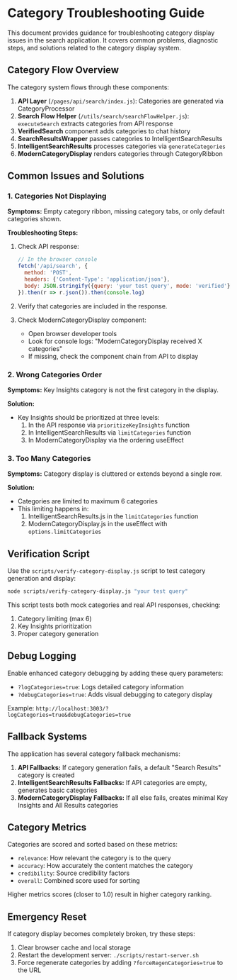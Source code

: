 # Category Troubleshooting Guide

This document provides guidance for troubleshooting category display issues in the search application. It covers common problems, diagnostic steps, and solutions related to the category display system.

## Category Flow Overview

The category system flows through these components:

1. **API Layer** (`/pages/api/search/index.js`): Categories are generated via CategoryProcessor
2. **Search Flow Helper** (`/utils/search/searchFlowHelper.js`): `executeSearch` extracts categories from API response
3. **VerifiedSearch** component adds categories to chat history
4. **SearchResultsWrapper** passes categories to IntelligentSearchResults
5. **IntelligentSearchResults** processes categories via `generateCategories`
6. **ModernCategoryDisplay** renders categories through CategoryRibbon

## Common Issues and Solutions

### 1. Categories Not Displaying

**Symptoms:** Empty category ribbon, missing category tabs, or only default categories shown.

**Troubleshooting Steps:**

1. Check API response:
   ```javascript
   // In the browser console
   fetch('/api/search', {
     method: 'POST', 
     headers: {'Content-Type': 'application/json'},
     body: JSON.stringify({query: 'your test query', mode: 'verified'})
   }).then(r => r.json()).then(console.log)
   ```

2. Verify that categories are included in the response.

3. Check ModernCategoryDisplay component:
   - Open browser developer tools
   - Look for console logs: "ModernCategoryDisplay received X categories"
   - If missing, check the component chain from API to display

### 2. Wrong Categories Order

**Symptoms:** Key Insights category is not the first category in the display.

**Solution:**
- Key Insights should be prioritized at three levels:
  1. In the API response via `prioritizeKeyInsights` function
  2. In IntelligentSearchResults via `limitCategories` function
  3. In ModernCategoryDisplay via the ordering useEffect

### 3. Too Many Categories

**Symptoms:** Category display is cluttered or extends beyond a single row.

**Solution:**
- Categories are limited to maximum 6 categories
- This limiting happens in:
  1. IntelligentSearchResults.js in the `limitCategories` function
  2. ModernCategoryDisplay.js in the useEffect with `options.limitCategories`

## Verification Script

Use the `scripts/verify-category-display.js` script to test category generation and display:

```bash
node scripts/verify-category-display.js "your test query"
```

This script tests both mock categories and real API responses, checking:
1. Category limiting (max 6)
2. Key Insights prioritization
3. Proper category generation

## Debug Logging

Enable enhanced category debugging by adding these query parameters:
- `?logCategories=true`: Logs detailed category information
- `?debugCategories=true`: Adds visual debugging to category display

Example: `http://localhost:3003/?logCategories=true&debugCategories=true`

## Fallback Systems

The application has several category fallback mechanisms:

1. **API Fallbacks:** If category generation fails, a default "Search Results" category is created
2. **IntelligentSearchResults Fallbacks:** If API categories are empty, generates basic categories
3. **ModernCategoryDisplay Fallbacks:** If all else fails, creates minimal Key Insights and All Results categories

## Category Metrics

Categories are scored and sorted based on these metrics:
- `relevance`: How relevant the category is to the query
- `accuracy`: How accurately the content matches the category
- `credibility`: Source credibility factors
- `overall`: Combined score used for sorting

Higher metrics scores (closer to 1.0) result in higher category ranking.

## Emergency Reset

If category display becomes completely broken, try these steps:

1. Clear browser cache and local storage
2. Restart the development server: `./scripts/restart-server.sh`
3. Force regenerate categories by adding `?forceRegenCategories=true` to the URL
